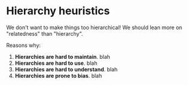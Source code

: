 # Hierarchy heuristics

We don't want to make things too hierarchical! We should lean more on "relatedness" than "hierarchy".

Reasons why:

1. **Hierarchies are hard to maintain**. blah
2. **Hierarchies are hard to use**. blah
3. **Hierarchies are hard to understand**. blah
4. **Hierarchies are prone to bias**. blah
